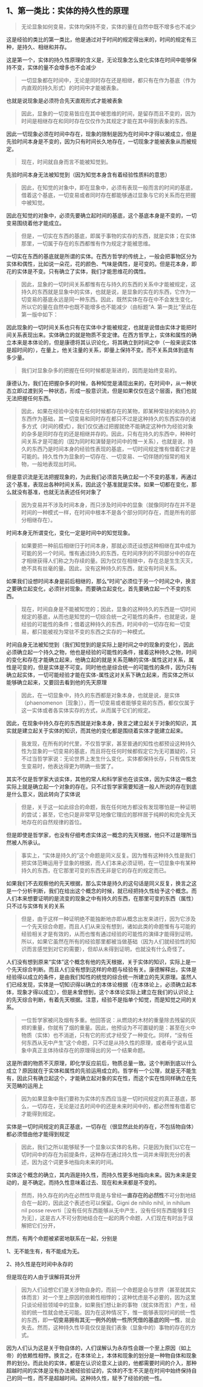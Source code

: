 <h2>1、<b>第一类比：实体的持久性的原理</b></h2><blockquote data-pid="mS8cGwik">无论显象如何变易，实体均保持不变，实体的量在自然中既不增多也不减少</blockquote><p data-pid="r4HWSNyC">这是经验的类比的第一类比，他是通过对于时间的规定得出来的，时间的规定有三种，是持久、相继和并存。</p><p data-pid="gtF8dMuh">这是第一个，实体的持久性原理的含义是，无论现象怎么变化实体在时间中能够保持不变，实体的量不会增多也不会减少</p><blockquote data-pid="D95q2S09">一切显象都在时间中，无论是同时存在还是相继，都只有在作为基底（作为内直观的持久形式）的时间中才能被表象。</blockquote><p data-pid="1yTMFVEW">也就是说现象是必须符合先天直观形式才能被表象</p><blockquote data-pid="aCy2kiAf">因此，显象的一切变易皆应在其中被思维的时间，是留存而且不变的，因为时间是相继存在和同时存在仅仅作为其规定才能在其中得到表象的东西。</blockquote><p data-pid="JooKDlo1">因此一切现象必须在时间中存在，现象的限制是因为在时间中才得以被成立，但是先验时间本身是不变的，因为只有时间长久地存在，一切现象才能被表象从而被规定。</p><blockquote data-pid="CLeNs-_4">现在，时间就自身而言不能被知觉到。</blockquote><p data-pid="p9nIQcXS">先验时间本身无法被知觉到（因为知觉本身含有着经验性质料的意思）</p><blockquote data-pid="JVwvqxlv">因此，在知觉的对象中，即在显象中，必须有表现一般而言的时间的基底，借着这个基底，一切变易或者同时存在都能够通过显象与它的关系而在把握中被知觉。</blockquote><p data-pid="bX4ZhIGB">因此在知觉的对象中，必须先要确立起时间的基底，这个基底本身是不变的，一切变易围绕着他才能成立。</p><blockquote data-pid="FJujfbHE">但是，一切实在东西的基底，即属于事物的实存的东西，就是实体；在实体那里，一切属于存在的东西都惟有作为规定才能被思维。</blockquote><p data-pid="Rr-SmunS">一切实在东西的基底就是所谓的实体。在西方哲学的传统上，一般会把事物区分为实体和偶性，比如说一朵花，花的颜色、气味是偶性，是可变的。但是花本身，即花的实体是不变。只有确立了实体，我们才能思维花的偶性。</p><blockquote data-pid="5QnIPcEs">因此，显象的一切时间关系都惟有在与持久的东西的关系中才能被规定，这持久的东西就是显象中的实体，也就是说，是显象的实在的东西，它作为一切变易的基底永远是同一种东西。因此，既然实体在存在中不会发生变化，所以它的量在自然中也既不能增多也不能减少（由标题“A. 第一类比”至此在第一版中如下：</blockquote><p data-pid="hNF6DzOs">因此现象的一切时间关系也只有在实体中才能被规定，也就是说借由实体才能把时间关系表现出来。实体确立的就是物质不变定律。在西方哲学上，实体和属性的确立本来是本体论的，但是康德将其认识论化，将其确立到时间之中（一般来说实体是超时间的），在量上，他关注量的关系，即量上保持不变。而不关系具体到底有多少量。</p><blockquote data-pid="Vqzcl_2H">我们对显象杂多的把握在任何时候都是渐进的，因而是始终变易的。</blockquote><p data-pid="ZEh9321Y">康德认为，我们在把握杂多的时候，各种知觉是涌现出来的，在时间中，从一种状态立即过渡到另一种状态，形成一股意识流，但是如果仅仅在这个层面，我们也就无法把握任何东西。</p><blockquote data-pid="2bPkjtsn">因此，如果在经验中没有在任何时候都存在的某物，即某种常驻的和持久的东西作为基础，其一切变易和同时存在都只不过是这种持久的东西实存的诸多方式（时间的模式），我们仅仅通过把握就绝不能确定这种作为经验对象的杂多是同时存在的还是相继并存的。因此，只有在持久的东西中，种种时间关系才是可能的（因为同时和演替是时间中的惟一关系），也就是说，持久的东西乃是时间本身的经验性表现的基底，一切时间规定惟有借着它才是可能的。持久性作为显象的一切存在、一切变易、一切伴随的恒常的相关物，一般地表现出时间。</blockquote><p data-pid="XuNwU_6Z">但是意识流是无法把握现象的，为此我们必须首先确立起一个不变的基准，再通过这个基准，表现出各种时间关系，因此这个基准就是实体。如果一切都在变化，那么就没有基准，也就无法表述任何对象了</p><blockquote data-pid="susYxRDi">因为变易并不涉及时间本身，而只涉及时间中的显象（就像同时存在并不是时间的一种模式一样，在时间中根本不是各个部分同时存在，而是所有的部分相继存在）。</blockquote><p data-pid="dnVy3Zw_">时间本身无所谓变化，变化一定是时间中的知觉现象。</p><blockquote data-pid="cAhcAcFi">如果要把一种前后相继归于时间本身，那就必须还设想这种相继在其中成为可能的另一个时间。惟有通过持久的东西，在时间序列的不同部分中的存在才相继获得人们称之为存续的量。因为仅仅在相继中，存在总是生生灭灭，绝不具有丝毫的量。因此，没有这种持久的东西，就没有时间关系。</blockquote><p data-pid="s5qe1oln">如果我们设想时间本身是前后相继的，那么“时间”必须位于另一个时间之中，换言之要确立起变化，必须针对现象。而要确立起变化，首先要确立起一个不变的东西。</p><blockquote data-pid="OjFTgBC4">现在，时间自身是不能被知觉的；因此，显象的这种持久的东西是一切时间规定的基底，从而也是知觉的一切综合统一之可能性的条件，也就是说，是经验的可能性的条件；借着这种持久的东西，时间中的一切存在和一切变易，都只能被视为常驻不变的东西之实存的一种模式。</blockquote><p data-pid="fs-xWgTt">时间自身无法被知觉到（我们知觉到的是实际上是时间之中的现象的变化），因此必须确立起一个持久之物，他也是经验的可能性的条件，接着这种持久之物，时间的变化和存在才能确立起来，他确立起的就是关系范畴的实体-属性这对关系，属性是可变的，但是实体是不可变。同时他也是综合统一的可能性的条件，因为只有确立起实体，一切可能经验才能在实体-属性这对关系下确立起来，而实体之所以能够确立起来，又要回去看到他的先天原理</p><blockquote data-pid="RVPvx902">因此，在一切显象中，持久的东西都是对象本身，也就是说，是实体（phaenomenon［现象］），而一切变易或者能够变易的东西，都仅仅属于这一实体或者各实体实存的方式，从而属于它们的规定。</blockquote><p data-pid="iZPZxiHV">因此，在现象中持久存在的东西就是对象本身，换言之建立起关于对象的知识，其实就是建立起关于实体的知识，而其他的变化都是围绕着实体才能建立起来。</p><blockquote data-pid="9fM15-Z1">我发现，在所有的时代里，不仅哲学家，甚至普通的知性也都预设这种持久性为显象的一切变易的基底，而且将在任何时候都假定它为无可置疑的，只不过当哲学家说：无论世界上发生什么变化，实体都保持长存，只有偶性发生变易时，他表达得更为明确一些罢了。</blockquote><p data-pid="ym_1Wr7p">其实不仅是哲学家大谈实体，其他的常人和科学家也在谈实体，因为实体这一概念实际上就是确立起一个对象的存在。只不过哲学家需要知道一般人所说的存在到底是什么意义，因此转向了实体说</p><blockquote data-pid="3Bvq9yVH">但是，关于这一如此综合的命题，我在任何地方都没有发现哪怕是一种证明的尝试；甚至，它也只是非常罕见地像它理应的那样居于纯粹的和完全先天地存在的自然规律的首位。</blockquote><p data-pid="AfgAxRd0">但是即使是哲学家，也没有仔细考虑实体这一概念的先天根据，他只不过是理所当然被人所承认。</p><blockquote data-pid="iHxxCJxF">事实上，“实体是持久的”这个命题是同义反复。因为惟有这种持久性是我们把实体范畴运用于显象的根据，而人们本来必须证明，在一切显象中有某种持久的东西，在它那里可变的东西无非是它的存在的规定而已。</blockquote><p data-pid="hnItkCTv">如果我们不去观察他的先天根据，那么实体是持久的这句话是同义反复，换言之这是一个分析判断，我们在给出这个概念的时候，就已经把持久性给予这个概念。而人们本来想要证明的是流变的现象之中有持久的东西，在那里可变的东西（属性）只不过与实体有关的关系</p><blockquote data-pid="dnTk1IfL">但是，由于这样一种证明绝不能独断地亦即从概念出发来进行，因为它涉及一个先天综合命题，而且人们从来没有想到，诸如此类的命题惟有与可能的经验相关才是有效的，从而也惟有通过经验的可能性的演绎才能得到证明，所以，如果它虽然在所有的经验那里都被当做基础（因为人们就经验性的知识而言感觉到对它的需要），但却从未得到证明，也就没有什么奇怪了。</blockquote><p data-pid="Jf-xb7CO">人们没有想到原来“实体”这个概念有他的先天根据，关于实体的知识，实际上是一个先天综合判断。而且人们没有想到这样的命题与经验有关。康德解释出，实体是经验得以成立的条件，是由我们知性的统觉的综合统一所建立的先天原理。虽然人们已经发现，实体是一切知识得以确立的本体论根据（在本体论上，必须确立起本体，现象才得以成立），但是未曾想到，这个本体论实际上建立在我们的认识论上的先天综合判断，有着先天根据。注意，经验不是指单个知觉，而是知觉之间的关系。</p><blockquote data-pid="iWbLIZDP">一位哲学家被问及烟有多重。他回答说：从燃烧的木材的重量除去残留的灰烬的重量，你就有了烟的重量。因此，他预设为不可置疑的是：甚至在火中物质（实体）也不消逝，只有它的形式才经受了一种变化。同样，“没有任何东西从无中产生”这个命题，只不过是从持久性的原理，或者毋宁说从显象中真正主体持续存在的原理得出的另一个结果命题。</blockquote><p data-pid="A7FbrEQ4">这是所谓的物质不灭原理，即化学反应前后，物质总量一致。这个判断到底以什么成立？原因就在于实体和属性的先验运用成立的。哲学有一个公理，就是无不能生有，因此只有确立起这个，才能确立起对象的实在性，而这个实在性同样确立在先天范畴的运用上</p><blockquote data-pid="X3g8ateG">因为如果显象中我们要称为实体的东西应当是一切时间规定的真正基底，那么，一切存在，无论是过去时间中的还是未来时间中的，都必然惟有借着它才能得到规定。</blockquote><p data-pid="IBxb-MQH">实体是一切时间规定的真正基底，一切存在（很显然此处的存在，不包括物自体）都必须借由他才能得到规定</p><blockquote data-pid="rCqmCe9y">因此，我们之所以能够赋予一个显象以实体的名称，只是因为我们以它在一切时间中的存在为前提条件，这种存在通过持久性一词并未得到充分的表述，因为这个词更多地指向未来的时间。</blockquote><p data-pid="I468PqTm">实体这个概念的确立，其内涵是持久性，而持久性更多地指向未来。因为未来是变动的，是不确定。而持久性意味着过去、现在和未来都是不变的。</p><blockquote data-pid="tXXO29AE">然而，持久存在的内在必然性毕竟是与曾经<b>一直存在的必然性</b>不可分割地结合在一起的，因此这个表述也可以保留。Gigni de nihilo nihil, in nihilum nil posse reverti［没有任何东西能够从无中产生，没有任何东西能够复归为无］，这是古人不可分割地结合在一起的两个命题，人们现在有时出于误解把它们分开，</blockquote><p data-pid="UvDTJGf3">然而，有两个命题被紧密地联系在一起，分别是</p><p data-pid="gWEGHD3_">1、无不能生有，有不能成为无。</p><p data-pid="j827EgLs">2、持久性是在时间中永存的</p><p data-pid="Yq8-vOTA">但是现在的人由于误解将其分开</p><blockquote data-pid="TnNct3JT">因为人们设想它们是关涉物自身的，而前一个命题是会与世界（甚至就其实体而言）对一个至上原因的依赖性相悖的；这种忧虑是不必要的，因为这里只谈论经验领域中的显象，如果我们想让新的事物（就实体而言）产生，经验的统一性就会绝无可能。因为在这种情况下，惟一能够表现时间的统一性的东西，即<b>一切变易拥有其无一例外的统一性所凭借的基底的同一性</b>，就会失去。然而，这种持久性毕竟仅仅是我们表象（显象中的）事物的存在的方式。</blockquote><p data-pid="pLO6JoO_">因为人们认为这是关于物自体的，人们误解认为永存性会跟一个至上原因（如上帝）的依赖性相悖。换言之，在本体论上，本体和现象的划分是一种物自体和现象界的划分。而此处的实体，都是在认识论意义上谈的，他都需要时间的介入，那种超越时间的实体是没有办法被经验验证的，实体的不生不灭是在时间中始终保持自己的同一性，而不是超越时间。这种持久性，赋予了经验的统一性。</p><p></p>